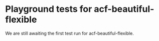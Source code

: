 # Playground tests for acf-beautiful-flexible
We are still awaiting the first test run for acf-beautiful-flexible.
